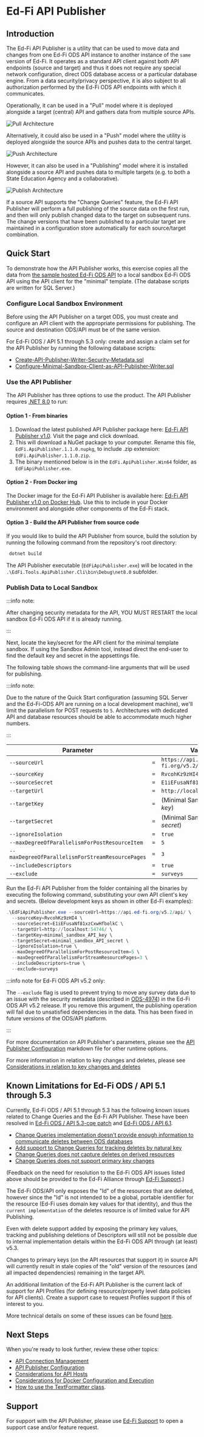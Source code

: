 # Ed-Fi API Publisher

## Introduction

The Ed-Fi API Publisher is a utility that can be used to move data and changes
from one Ed-Fi ODS API instance to another instance of the `same` version of
Ed-Fi. It operates as a standard API client against both API endpoints (source
and target) and thus it does not require any special network configuration,
direct ODS database access or a particular database engine. From a data
security/privacy perspective, it is also subject to all authorization performed
by the Ed-Fi ODS API endpoints with which it communicates.

Operationally, it can be used in a "Pull" model where it is deployed alongside a
target (central) API and gathers data from multiple source APIs.

![Pull Architecture](img/pull-central.png)

Alternatively, it could also be used in a "Push" model where the utility is
deployed alongside the source APIs and pushes data to the central target.

![Push Architecture](img/push-central.png)

However, it can also be used in a "Publishing" model where it is installed
alongside a source API and pushes data to multiple targets (e.g. to both a State
Education Agency and a collaborative).

![Publish Architecture](img/publish.png)

If a source API supports the "Change Queries" feature, the Ed-Fi API Publisher
will perform a full publishing of the source data on the first run, and then
will only publish changed data to the target on subsequent runs. The change
versions that have been published to a particular target are maintained in a
configuration store automatically for each source/target combination.

## Quick Start

To demonstrate how the API Publisher works, this exercise copies all the data
from [the sample hosted Ed-Fi ODS API](https://api.ed-fi.org) to a local sandbox
Ed-Fi ODS API using the API client for the "minimal" template. (The database
scripts are written for SQL Server.)

### Configure Local Sandbox Environment

Before using the API Publisher on a target ODS, you must create and configure an
API client with the appropriate permissions for publishing. The source and
destination ODS/API must be of the same version.

For Ed-Fi ODS / API 5.1 through 5.3 only: create and assign a claim set for the
API Publisher by running the following database scripts:

* [Create-API-Publisher-Writer-Security-Metadata.sql](https://github.com/Ed-Fi-Alliance-OSS/Ed-Fi-API-Publisher/blob/main/eng/Create-API-Publisher-Writer-Security-Metadata.sql)
* [Configure-Minimal-Sandbox-Client-as-API-Publisher-Writer.sql](https://github.com/Ed-Fi-Alliance-OSS/Ed-Fi-API-Publisher/blob/main/eng/Configure-Minimal-Sandbox-Client-as-API-Publisher-Writer.sql)

### Use the API Publisher

The API Publisher has three options to use the product. The API Publisher
requires [.NET 8.0](https://dotnet.microsoft.com/en-us/download/dotnet/8.0) to
run:

#### Option 1 - From binaries

1. Download the latest published API Publisher package here:
   [Ed-Fi API Publisher v1.0](https://dev.azure.com/ed-fi-alliance/Ed-Fi-Alliance-OSS/_artifacts/feed/EdFi/NuGet/EdFi.ApiPublisher/overview/1.1.0).
   Visit the page and click download.
2. This will download a NuGet package to your computer. Rename this file,
   `EdFi.ApiPublisher.1.1.0.nupkg`, to include .zip extension:
   `EdFi.ApiPublisher.1.1.0.zip`.
3. The binary mentioned below is in the `EdFi.ApiPublisher.Win64` folder, as
   `EdFiApiPublisher.exe`.

#### Option 2 - From Docker img

The Docker image for the Ed-Fi API Publisher is available here:
[Ed-Fi API Publisher v1.0 on Docker Hub](https://hub.docker.com/layers/edfialliance/ods-api-publisher/v1.1.0/images/sha256-23a6989b16d779d594692e1c9a8f2eac1790ed53312d424d85e869fec05eb914?context=explore).
Use this to include in your Docker environment and alongside other components of
the Ed-Fi stack.

#### Option 3 - Build the API Publisher from source code

If you would like to build the API Publisher from source, build the solution by
running the following command from the repository's root directory:

```powershell
 dotnet build
```

The API Publisher executable (`EdFiApiPublisher.exe`) will be located in the
`.\EdFi.Tools.ApiPublisher.Cli\bin\Debug\net8.0` subfolder.

### Publish Data to Local Sandbox

:::info note:

After changing security metadata for the API, YOU MUST RESTART the local sandbox
Ed-Fi ODS API if it is already running.

:::

Next, locate the key/secret for the API client for the minimal template sandbox.
If using the Sandbox Admin tool, instead direct the end-user to find the default
key and secret in the appsettings file.

The following table shows the command-line arguments that will be used for
publishing.

:::info note:

Due to the nature of the Quick Start configuration (assuming SQL Server and the
Ed-Fi-ODS API are running on a local development machine), we'll limit the
parallelism for POST requests to `5`. Architectures with dedicated API and
database resources should be able to accommodate much higher numbers.

:::

| Parameter                                        |     | Value                             |
| ------------------------------------------------ | --- | --------------------------------- |
| `--sourceUrl`                                    | `=` | `https://api.ed-fi.org/v5.2/api/` |
| `--sourceKey`                                    | `=` | `RvcohKz9zHI4`                    |
| `--sourceSecret`                                 | `=` | `E1iEFusaNf81xzCxwHfbolkC`        |
| `--targetUrl`                                    | `=` | `http://localhost:54746/`         |
| `--targetKey`                                    | `=` | (Minimal Sandbox API _key_)       |
| `--targetSecret`                                 | `=` | (Minimal Sandbox API _secret_)    |
| `--ignoreIsolation`                              | `=` | `true`                            |
| `--maxDegreeOfParallelismForPostResourceItem`    | `=` | `5`                               |
| `--maxDegreeOfParallelismForStreamResourcePages` | `=` | `3`                               |
| `--includeDescriptors`                           | `=` | `true`                            |
| `--exclude`                                      | `=` | `surveys`                         |

Run the Ed-Fi API Publisher from the folder containing all the binaries by
executing the following command, substituting your own API client's key and
secrets. (Below development keys as shown in other Ed-Fi examples):

```powershell
.\EdFiApiPublisher.exe --sourceUrl=https://api.ed-fi.org/v5.2/api/ \
  --sourceKey=RvcohKz9zHI4 \
  --sourceSecret=E1iEFusaNf81xzCxwHfbolkC \
  --targetUrl=http://localhost:54746/ \
  --targetKey=minimal_sandbox_API_key \
  --targetSecret=minimal_sandbox_API_secret \
  --ignoreIsolation=true \
  --maxDegreeOfParallelismForPostResourceItem=5 \
  --maxDegreeOfParallelismForStreamResourcePages=3 \
  --includeDescriptors=true \
  --exclude=surveys
```

:::info note for Ed-Fi ODS API v5.2 only:

The `--exclude` flag is used to prevent trying to move any survey data due to an
issue with the security metadata (described in
[ODS-4974](https://tracker.ed-fi.org/browse/ODS-4974)) in the Ed-Fi ODS API v5.2
release. If you remove this argument, the publishing operation will fail due to
unsatisfied dependencies in the data. This has been fixed in future versions of
the ODS/API platform.

:::

For more documentation on API Publisher's parameters, please see the
[API Publisher Configuration](API-Publisher-Configuration.md) markdown file for
other runtime options.

For more information in relation to key changes and deletes, please see
[Considerations in relation to key changes and
deletes](API-Publisher-Configuration.md#considerations-in-relation-to-key-changes-and-deletes)

## Known Limitations for Ed-Fi ODS / API 5.1 through 5.3

Currently, Ed-Fi ODS / API 5.1 through 5.3 has the following known issues
related to Change Queries and the Ed-Fi API Publisher. These have been resolved
in
[Ed-Fi ODS / API 5.3-cqe patch](https://edfi.atlassian.net/wiki/spaces/EFTD/pages/24807016/Change+Query+Enhancements)
and
[Ed-Fi ODS / API 6.1](https://edfi.atlassian.net/wiki/spaces/ODSAPIS3V61/overview).

* [Change Queries implementation doesn't provide enough information to
  communicate deletes between ODS
  databases](https://tracker.ed-fi.org/browse/ODS-3672)
* [Add support to Change Queries for tracking deletes by natural
  key](https://tracker.ed-fi.org/browse/ODS-4423)
* [Change Queries does not capture deletes on derived
  resources](https://tracker.ed-fi.org/browse/ODS-4087)
* [Change Queries does not support primary key
  changes](https://tracker.ed-fi.org/browse/ODS-5005)

(Feedback on the need for resolution to the Ed-Fi ODS API issues listed above
should be provided to the Ed-Fi Alliance through
[Ed-Fi Support](https://support.ed-fi.org/).)

The Ed-Fi ODS/API only exposes the "Id" of the resources that are deleted,
however since the "Id" is not intended to be a global, portable identifier for
the resource (Ed-Fi uses domain key values for that identity), and thus the
`current implementation` of the deletes resource is of limited value for API
Publishing.

Even with delete support added by exposing the primary key values, tracking and
publishing deletions of Descriptors will still not be possible due to internal
implementation details within the Ed-Fi ODS API through (at least) v5.3.

Changes to primary keys (on the API resources that support it) in source API
will currently result in stale copies of the "old" version of the resources (and
all impacted dependencies) remaining in the target API.

An additional limitation of the Ed-Fi API Publisher is the current lack of
support for API Profiles (for defining resource/property level data policies for
API clients). Create a support case to request Profiles support if this of
interest to you.

More technical details on some of these issues can be found
[here](Known-Issues-Details.md).

## Next Steps

When you're ready to look further, review these other topics:

* [API Connection Management](API-Connection-Management.md)
* [API Publisher Configuration](API-Publisher-Configuration.md)
* [Considerations for API Hosts](Considerations-for-API-Hosts.md)
* [Considerations for Docker Configuration and Execution](Running-in-docker-desktop.md)
* [How to use the TextFormatter class](Use-TextFormatter-Serilog.md).

## Support

For support with the API Publisher, please use
[Ed-Fi Support](https://support.ed-fi.org/) to open a support case and/or
feature request.

